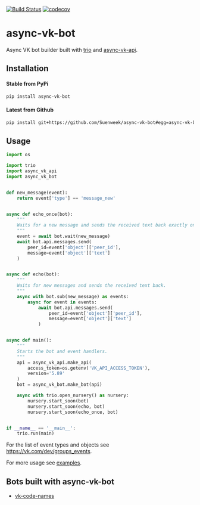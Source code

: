 [![Build Status](https://travis-ci.com/Suenweek/async-vk-bot.svg?branch=master)](https://travis-ci.com/Suenweek/async-vk-bot)
[![codecov](https://codecov.io/gh/Suenweek/async-vk-bot/branch/master/graph/badge.svg)](https://codecov.io/gh/Suenweek/async-vk-bot)

# async-vk-bot

Async VK bot builder built with
[trio](https://github.com/python-trio/trio)
and [async-vk-api](https://github.com/Suenweek/async-vk-api).

## Installation

#### Stable from PyPi
```bash
pip install async-vk-bot
```

#### Latest from Github
```bash
pip install git+https://github.com/Suenweek/async-vk-bot#egg=async-vk-bot
```

## Usage

```python
import os

import trio
import async_vk_api
import async_vk_bot


def new_message(event):
    return event['type'] == 'message_new'


async def echo_once(bot):
    """
    Waits for a new message and sends the received text back exactly once.
    """
    event = await bot.wait(new_message)
    await bot.api.messages.send(
        peer_id=event['object']['peer_id'],
        message=event['object']['text']
    )


async def echo(bot):
    """
    Waits for new messages and sends the received text back.
    """
    async with bot.sub(new_message) as events:
        async for event in events:
            await bot.api.messages.send(
                peer_id=event['object']['peer_id'],
                message=event['object']['text']
            )


async def main():
    """
    Starts the bot and event handlers.
    """
    api = async_vk_api.make_api(
        access_token=os.getenv('VK_API_ACCESS_TOKEN'),
        version='5.89'
    )
    bot = async_vk_bot.make_bot(api)

    async with trio.open_nursery() as nursery:
        nursery.start_soon(bot)
        nursery.start_soon(echo, bot)
        nursery.start_soon(echo_once, bot)


if __name__ == '__main__':
    trio.run(main)
```

For the list of event types and objects see
https://vk.com/dev/groups_events.

For more usage see [examples](examples).


## Bots built with async-vk-bot

 - [vk-code-names](https://github.com/Suenweek/vk-code-names)
